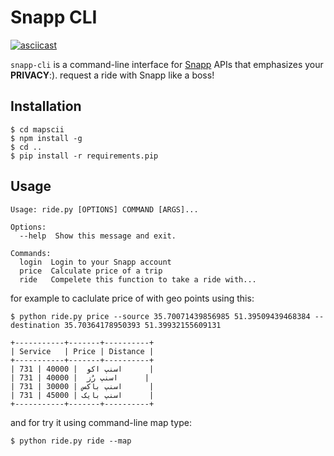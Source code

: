 # Snapp CLI

[![asciicast](https://asciinema.org/a/4LMxOtcPPQDZQI8xpXdck1059.png)](https://asciinema.org/a/4LMxOtcPPQDZQI8xpXdck1059)

`snapp-cli` is a command-line interface for [Snapp](https://en.wikipedia.org/wiki/Snapp_(company)) APIs that emphasizes your **PRIVACY**:). request a ride with Snapp like a boss!

## Installation

```
$ cd mapscii
$ npm install -g
$ cd ..
$ pip install -r requirements.pip
```

## Usage 

```
Usage: ride.py [OPTIONS] COMMAND [ARGS]...

Options:
  --help  Show this message and exit.

Commands:
  login  Login to your Snapp account
  price  Calculate price of a trip
  ride   Compelete this function to take a ride with...
```

for example to caclulate price of with geo points using this:

```
$ python ride.py price --source 35.70071439856985 51.39509439468384 --destination 35.70364178950393 51.39932155609131

+-----------+-------+----------+
| Service   | Price | Distance |
+-----------+-------+----------+
| اسنپ اکو  | 40000 | 731      |
| اسنپ رُز  | 40000 | 731      |
| اسنپ باکس | 30000 | 731      |
| اسنپ بایک | 45000 | 731      |
+-----------+-------+----------+
```
and for try it using command-line map type:
```
$ python ride.py ride --map
```
